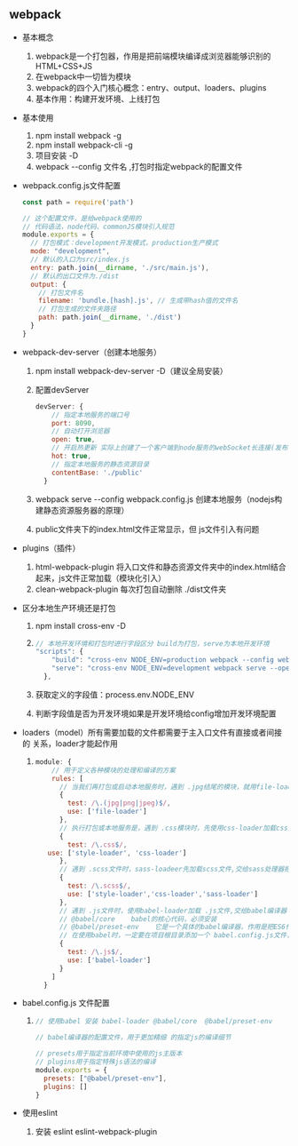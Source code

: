 ## webpack

- 基本概念
  1. webpack是一个打包器，作用是把前端模块编译成浏览器能够识别的HTML+CSS+JS
  2. 在webpack中一切皆为模块
  3. webpack的四个入门核心概念：entry、output、loaders、plugins
  4. 基本作用：构建开发环境、上线打包

- 基本使用
  1. npm install webpack -g
  2. npm install webpack-cli -g
  3. 项目安装 -D
  4. webpack --config 文件名  ,打包时指定webpack的配置文件

- webpack.config.js文件配置

  ```js
  const path = require('path')
  
  // 这个配置文件，是给webpack使用的
  // 代码语法，node代码、commonJS模块引入规范
  module.exports = {
    // 打包模式：development开发模式，production生产模式
    mode: "development",
    // 默认的入口为src/index.js
    entry: path.join(__dirname, './src/main.js'),
    // 默认的出口文件为./dist
    output: {
      // 打包文件名
      filename: 'bundle.[hash].js', // 生成带hash值的文件名
      // 打包生成的文件夹路径
      path: path.join(__dirname, './dist')
    }
  }
  ```

- webpack-dev-server（创建本地服务）

  1. npm install webpack-dev-server -D（建议全局安装）

  2. 配置devServer 

     ```js
     devServer: {
         // 指定本地服务的端口号
         port: 8090,
         // 自动打开浏览器
         open: true,
         // 开启热更新 实际上创建了一个客户端到node服务的webSocket长连接(发布订阅模式)
         hot: true,
         // 指定本地服务的静态资源目录
         contentBase: './public'
       }
     ```

  3. webpack serve --config webpack.config.js  创建本地服务（nodejs构建静态资源服务器的原理）

  4.  public文件夹下的index.html文件正常显示，但 js文件引入有问题

- plugins（插件）

  1. html-webpack-plugin 将入口文件和静态资源文件夹中的index.html结合起来，js文件正常加载（模块化引入）
  2. clean-webpack-plugin 每次打包自动删除  ./dist文件夹

- 区分本地生产环境还是打包

  1. npm install cross-env -D

  2. ```js
     // 本地开发环境和打包时进行字段区分 build为打包，serve为本地开发环境
     "scripts": {
         "build": "cross-env NODE_ENV=production webpack --config webpack.config.js",
         "serve": "cross-env NODE_ENV=development webpack serve --open --config webpack.config.js",
       },
     ```

  3. 获取定义的字段值：process.env.NODE_ENV

  4. 判断字段值是否为开发环境如果是开发环境给config增加开发环境配置

- loaders（model）所有需要加载的文件都需要于主入口文件有直接或者间接的 关系，loader才能起作用

  1. ```js
     module: {
         // 用于定义各种模块的处理和编译的方案
         rules: [
           // 当我们再打包或启动本地服务时，遇到 .jpg结尾的模块，就用file-loader来进行加载、编译
           {
             test: /\.(jpg|png|jpeg)$/,
             use: ['file-loader']
           },
           // 执行打包或本地服务是，遇到 .css模块时，先使用css-loader加载css文件，然后style-loader将css样式代码注入到html结构中
           {
             test: /\.css$/,
        use: ['style-loader', 'css-loader']
           },
           // 遇到 .scss文件时，sass-loadeer先加载scss文件,交给sass处理器把scss文件编译成css文件，css-loader加载sass编译好的css文件，style-loader将css注入html
           {
             test: /\.scss$/,
             use: ['style-loader','css-loader','sass-loader']
           },
           // 遇到 .js文件时，使用babel-loader加载 .js文件,交给babel编译器（@babel/core,@babel/preset-env）来编译成ES5
           // @babel/core    babel的核心代码，必须安装
           // @babel/preset-env    它是一个具体的babel编译器，作用是把ES6代码编译成ES5
           // 在使用babel时，一定要在项目根目录添加一个 babel.config.js文件，用于指定babel编译js的编译细节
           {
             test: /\.js$/,
             use: ['babel-loader']
           }
         ]
       }
     ```
     

- babel.config.js 文件配置 

  1. ```js
     // 使用babel 安装 babel-loader @babel/core  @babel/preset-env 
     
     // babel编译器的配置文件，用于更加精细 的指定js的编译细节
     
     // presets用于指定当前环境中使用的js主版本
     // plugins用于指定特殊js语法的编译
     module.exports = {
       presets: ["@babel/preset-env"],
       plugins: []
     }
     ```

- 使用eslint
  1. 安装   eslint    eslint-webpack-plugin